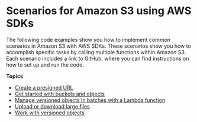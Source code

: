# Scenarios for Amazon S3 using AWS SDKs<a name="service_code_examples_scenarios"></a>

The following code examples show you how to implement common scenarios in Amazon S3 with AWS SDKs\. These scenarios show you how to accomplish specific tasks by calling multiple functions within Amazon S3\. Each scenario includes a link to GitHub, where you can find instructions on how to set up and run the code\.

**Topics**
+ [Create a presigned URL](example_s3_Scenario_PresignedUrl_section.md)
+ [Get started with buckets and objects](example_s3_Scenario_GettingStarted_section.md)
+ [Manage versioned objects in batches with a Lambda function](example_s3_Scenario_BatchObjectVersioning_section.md)
+ [Upload or download large files](example_s3_Scenario_UsingLargeFiles_section.md)
+ [Work with versioned objects](example_s3_Scenario_ObjectVersioningUsage_section.md)